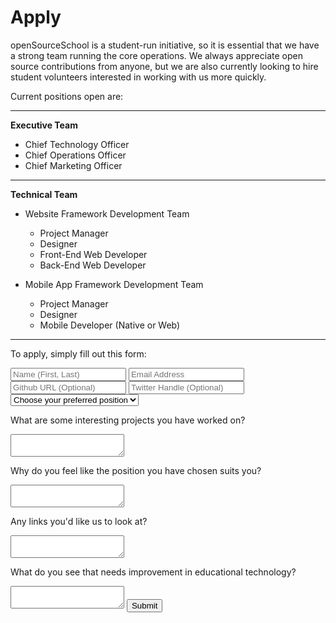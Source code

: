 # Apply

openSourceSchool is a student-run initiative, so it is essential that we have a strong team running the core operations. We always appreciate open source contributions from anyone, but we are also currently looking to hire student volunteers interested in working with us more quickly.


Current positions open are:

---

**Executive Team**

* Chief Technology Officer
* Chief Operations Officer
* Chief Marketing Officer

---

**Technical Team**

* Website Framework Development Team
	* Project Manager
	* Designer
	* Front-End Web Developer
	* Back-End Web Developer

* Mobile App Framework Development Team
	* Project Manager
	* Designer
	* Mobile Developer (Native or Web)

---


To apply, simply fill out this form: 

<form class="apply" action="//api.formspree.com/krishna.dholakiya@gmail.com" method="POST">
	<input type="text" class="m" name="Name" placeholder="Name (First, Last)" required>
	<input type="email" class="m" name="_replyto" placeholder="Email Address" required>
	<input type="text" name="Github" placeholder="Github URL (Optional)">
	<input type="text" name="Twitter" placeholder="Twitter Handle (Optional)">
	<select name="Job">
		<option value="NOPE" selected>Choose your preferred position</option>
		<option value="Chief Technology Officer">CTO</option>
		<option value="Chief Operations Officer">COO</option>
		<option value="Chief Marketing Officer">CMO</option>
		<option value="Project Manager (Web)">Project Manager (Web)</option>
		<option value="Designer (Web)">Designer (Web)</option>
		<option value="Front-End Web Developer">Front-End Web Dev</option>
		<option value="Back-End Web Developer">Back-End Web Dev</option>
		<option value="Project Manager (Mobile)">Project Manager (Mobile)</option>
		<option value="Designer (Mobile)">Designer (Mobile)</option>
		<option value="Mobile Developer">Mobile Dev (Native or Web)</option>
	</select>
	<p>What are some interesting projects you have worked on?</p>
	<textarea name="Projects">
	</textarea>
	<p>Why do you feel like the position you have chosen suits you?</p>
	<textarea name="Position">
	</textarea>
	<p>Any links you'd like us to look at?</p>
	<textarea name="Links">
	</textarea>
	<p>What do you see that needs improvement in educational technology?</p>
	<textarea name="Improvements">
	</textarea>
	<input type="submit" value="Submit">
</form>
